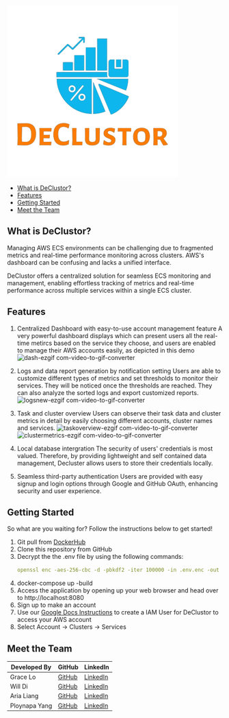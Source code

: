 ![DeClustor Logo](https://github.com/oslabs-beta/DeClustor/blob/dev/client/src/assets/nobglogo.png?raw=true)

- [What is DeClustor?](#introduce)
- [Features](#key-features)
- [Getting Started](#getstart)
- [Meet the Team](#meet-the-team)

## What is DeClustor?

Managing AWS ECS environments can be challenging due to fragmented metrics and real-time performance monitoring across clusters. AWS's dashboard can be confusing and lacks a unified interface.

DeClustor offers a centralized solution for seamless ECS monitoring and management, enabling effortless tracking of metrics and real-time performance across multiple services within a single ECS cluster.


## Features

1. Centralized Dashboard with easy-to-use account management feature
A very powerful dashboard displays which can present users all the real-time metircs based on the service they choose, and users are enabled to manage their AWS accounts easily, as depicted in this demo
![dash-ezgif com-video-to-gif-converter](https://github.com/user-attachments/assets/1ad4b259-78c5-4ea7-be31-1eb9a61bc18e)

2. Logs and data report generation by notification setting
Users are able to customize different types of metrics and set thresholds to monitor their services. They will be noticed once the thresholds are reached.
They can also analyze the sorted logs and export customized reports.
![logsnew-ezgif com-video-to-gif-converter](https://github.com/user-attachments/assets/a4c80276-302c-41f5-b5e5-6a5cbfdc80ce)

3. Task and cluster overview
Users can observe their task data and cluster metrics in detail by easily choosing different accounts, cluster names and services.
![taskoverview-ezgif com-video-to-gif-converter](https://github.com/user-attachments/assets/f3b6806f-ba2b-4aab-99ae-92c65e9c35b0)
![clustermetrics-ezgif com-video-to-gif-converter](https://github.com/user-attachments/assets/74fc381a-2068-4737-b753-7a61f31b87f7)


4. Local database intergration
The security of users' credentials is most valued. Therefore, by providing lightweight and self contained data management, Decluster allows users to store their credentials locally.

5. Seamless third-party authentication
Users are provided with easy signup and login options through Google and GitHub OAuth, enhancing security and user experience.



## Getting Started

So what are you waiting for? Follow the instructions below to get started!

1. Git pull from [DockerHub](https://hub.docker.com/r/declustorteam/declustor)
2. Clone this repository from GitHub
3. Decrypt the the .env file by using the following commands:
   ```yml
   openssl enc -aes-256-cbc -d -pbkdf2 -iter 100000 -in .env.enc -out .env -k ilovedeclustor
   ```
4. docker-compose up -build
5. Access the application by opening up your web browser and head over to http://localhost:8080
6. Sign up to make an account
7. Use our [Google Docs Instructions](https://docs.google.com/document/d/1Vf7OrThD2bj3LU9Dxm4l7vFzVKmexYBO/edit) to create a IAM User for DeClustor to access your AWS account
8. Select Account → Clusters → Services


## Meet the Team

| Developed By          | GitHub                                                | LinkedIn                                                     |
|-----------------------|-------------------------------------------------------|--------------------------------------------------------------|
| Grace Lo              | [GitHub](https://github.com/gracelo0717)              | [LinkedIn](https://www.linkedin.com/in/gracelo0717)          |
| Will Di               | [GitHub](https://github.com/xiudou401)                | [LinkedIn](https://www.linkedin.com/in/will-di)              |
| Aria Liang            | [GitHub](https://github.com/Aria-Liang)               | [LinkedIn](https://www.linkedin.com/in/arialiang)            |
| Ploynapa Yang         | [GitHub](https://github.com/Ploynpk)                  | [LinkedIn](https://www.linkedin.com/in/ploynapa-py/)         |
